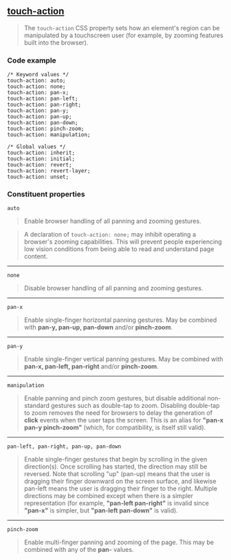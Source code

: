 ## [touch-action](https://developer.mozilla.org/en-US/docs/Web/CSS/touch-action)

> The `touch-action` CSS property sets how an element's region can be manipulated by a touchscreen user (for example, by zooming features built into the browser).


### Code example

```
/* Keyword values */
touch-action: auto;
touch-action: none;
touch-action: pan-x;
touch-action: pan-left;
touch-action: pan-right;
touch-action: pan-y;
touch-action: pan-up;
touch-action: pan-down;
touch-action: pinch-zoom;
touch-action: manipulation;

/* Global values */
touch-action: inherit;
touch-action: initial;
touch-action: revert;
touch-action: revert-layer;
touch-action: unset;

```

### Constituent properties

`auto`
> Enable browser handling of all panning and zooming gestures.

> A declaration of `touch-action: none;` may inhibit operating a browser's zooming capabilities. This will prevent people experiencing low vision conditions from being able to read and understand page content.

__________________

`none`
> Disable browser handling of all panning and zooming gestures.

__________________

`pan-x`
> Enable single-finger horizontal panning gestures. May be combined with **pan-y, pan-up, pan-down** and/or **pinch-zoom**.

__________________

`pan-y`
> Enable single-finger vertical panning gestures. May be combined with **pan-x, pan-left, pan-right** and/or **pinch-zoom**.
__________________


`manipulation`
> Enable panning and pinch zoom gestures, but disable additional non-standard gestures such as double-tap to zoom. Disabling double-tap to zoom removes the need for browsers to delay the generation of **click** events when the user taps the screen. This is an alias for **"pan-x pan-y pinch-zoom"** (which, for compatibility, is itself still valid).

__________________


`pan-left, pan-right, pan-up, pan-down`
> Enable single-finger gestures that begin by scrolling in the given direction(s). Once scrolling has started, the direction may still be reversed. Note that scrolling "up" (pan-up) means that the user is dragging their finger downward on the screen surface, and likewise pan-left means the user is dragging their finger to the right. Multiple directions may be combined except when there is a simpler representation (for example, **"pan-left pan-right"** is invalid since **"pan-x"** is simpler, but **"pan-left pan-down"** is valid).

__________________


`pinch-zoom`
> Enable multi-finger panning and zooming of the page. This may be combined with any of the **pan-** values.